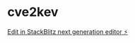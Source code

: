 # cve2kev

[Edit in StackBlitz next generation editor ⚡️](https://stackblitz.com/~/github.com/basicScandal/cve2kev)